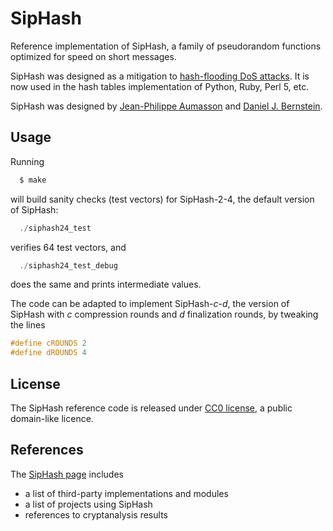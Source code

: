 SipHash
=======

Reference implementation of SipHash, a family of pseudorandom functions
optimized for speed on short messages.

SipHash was designed as a mitigation to [hash-flooding DoS
attacks](https://131002.net/siphash/siphashdos_29c3_slides.pdf).
It is now used in the hash tables implementation of Python, Ruby, Perl
5, etc.

SipHash was designed by [Jean-Philippe Aumasson](https://131002.net) and
[Daniel J. Bernstein](http://cr.yp.to). 


Usage
-----

Running

```sh
  $ make
```

will build sanity checks (test vectors) for SipHash-2-4, the default
version of SipHash:

```C
  ./siphash24_test
```

verifies 64 test vectors, and

```c
  ./siphash24_test_debug
```

does the same and prints intermediate values.

The code can be adapted to implement SipHash-*c*-*d*, the version of SipHash
with *c* compression rounds and *d* finalization rounds, by tweaking the
lines
```C
#define cROUNDS 2
#define dROUNDS 4
```


License
-------

The SipHash reference code is released under [CC0
license](https://creativecommons.org/publicdomain/zero/1.0/), a public
domain-like licence.


References
----------

The [SipHash page](https://131002.net/siphash) includes
* a list of third-party implementations and modules
* a list of projects using SipHash
* references to cryptanalysis results
